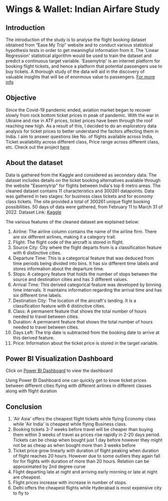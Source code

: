 # Wings & Wallet: Indian Airfare Study

## Introduction

The introduction of the study is to analyse the flight booking dataset obtained from “Ease My Trip” website and to conduct various statistical hypothesis tests in order to get meaningful information from it. The 'Linear Regression' statistical algorithm would be used to train the dataset and predict a continuous target variable. 'Easemytrip' is an internet platform for booking flight tickets, and hence a platform that potential passengers use to buy tickets. A thorough study of the data will aid in the discovery of valuable insights that will be of enormous value to passengers. [For more info](https://www.kaggle.com/datasets/shubhambathwal/flight-price-prediction)

## Objective

Since the Covid-19 pandemic ended, aviation market began to recover slowly from rock bottom ticket prices in peak of pandemic. With the war in Ukraine and rise in ATF prices, ticket prices have been through the roof reaching new high. As a result of this, I decided to do an exploratory data analysis for ticket prices to better understand the factors affecting them in India.
I aim to answer questions like No. of flights available across India, Ticket availability across different class, Price range across different class, etc.
Check out the project [here]()

## About the dataset

Data is gathered from the Kaggle and considered as secondary data.
The dataset includes details on the ticket booking alternatives available through the website "Easemytrip" for flights between India's top 6 metro areas. The cleaned dataset contains 11 characteristics and 300261 datapoints. Data was gathered in two stages: for business class tickets and for economy class tickets. The site provided a total of 300261 unique flight booking possibilities. 50 days of data were gathered, from February 11 to March 31 of 2022. 
Dataset Link: [Kaggle](https://www.kaggle.com/datasets/shubhambathwal/flight-price-prediction?resource=download)

The various features of the cleaned dataset are explained below:
1) Airline: The airline column contains the name of the airline firm. There are six different airlines, making it a category trait.
2) Flight: The flight code of the aircraft is stored in flight.
3) Source City: City where the flight departs from is a classification feature with 6 distinctive cities.
4) Departure Time: This is a categorical feature that was deduced from time periods being divided into bins. It has six different time labels and stores information about the departure time.
5) Stops: A category feature that holds the number of stops between the source and destination cities and has 3 different values.
6) Arrival Time: This derived categorical feature was developed by binning time intervals. It maintains information regarding the arrival time and has six different time labels.
7) Destination City: The location of the aircraft's landing. It is a classification feature with 6 distinctive cities.
8) Class: A permanent feature that shows the total number of hours needed to travel between cities.
9) Duration: A permanent feature that shows the total number of hours needed to travel between cities.
10) Days Left: The trip date is subtracted from the booking date to arrive at this derived feature.
11) Price: Information about the ticket price is stored in the target variable.

## Power BI Visualization Dashboard

Click on [Power BI Dashboard]() to view the dashboard

Using Power BI Dashboard one can quickly get to know ticket prices between different cities flying with different airlines in different classes along with flight duration

## Conclusion

1) 'Air Asia' offers the cheapest flight tickets while flying Economy class while 'Air India' is cheapest while flying Business class.
2) Booking tickets 3-7 weeks before travel will be cheaper than buying them within 3 weeks of travel as prices rise rapidly in 2-20 days period. Tickets can be cheap when bought just 1 day before however they might not be as cheap as when bought more than 3 weeks before
3) Ticket price grow linearly with duration of flight peaking when duration of flight reaches 20 hours. However due to some outliers they again fall for for flights with duration of more than 20 hours. Relation can be approximated by 2nd degree curve
4) Flight departing late at night and arriving early morning or late at night are cheapest.
5) Flight prices increase with increase in number of stops.
6) Delhi offers the cheapest flights while Hyderabad is most expensive city to fly to